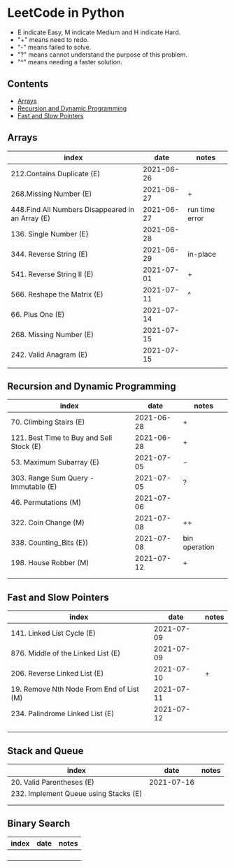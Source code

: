 # LeetCode in Python
- E indicate Easy, M indicate Medium and H indicate Hard.
- "+" means need to redo.
- "-" means failed to solve.
- "?" means cannot understand the purpose of this problem.
- "^" means needing a faster solution.


## Contents
* [Arrays](#arrays)
* [Recursion and Dynamic Programming](#recursion-and-dynamic-programming)
* [Fast and Slow Pointers](#fast-and-slow-pointers)


## Arrays
| index | date | notes |
|-------|------|-------|
|  212.Contains Duplicate (E) |  2021-06-26    |       |
|  268.Missing Number (E)  |  2021-06-27  | + |
|  448.Find All Numbers Disappeared in an Array  (E) | 2021-06-27     |  run time error  |
|  136. Single Number (E)  | 2021-06-28  |       |
|  344. Reverse String (E)  | 2021-06-29 | in-place |
| 541. Reverse String II (E) | 2021-07-01 | +   |
| 566. Reshape the Matrix (E)| 2021-07-11 | ^  |
| 66. Plus One (E)| 2021-07-14 |       |
|  268. Missing Number (E)| 2021-07-15|       |
| 242. Valid Anagram (E)| 2021-07-15 |       |
|        |      |       |

## Recursion and Dynamic Programming

| index  | date | notes |
|-------|------|-------|
| 70. Climbing Stairs (E)  | 2021-06-28 |  +   |
|121. Best Time to Buy and Sell Stock (E) |  2021-06-28 |  +   |
|53. Maximum Subarray (E) | 2021-07-05 |   -  |
| 303. Range Sum Query - Immutable (E)| 2021-07-05 | ?   |
|46. Permutations (M)|2021-07-06|  |
|322. Coin Change (M)|2021-07-08 | ++ |
|338. Counting_Bits (E))|2021-07-08| bin operation|
| 198. House Robber (M)| 2021-07-12 | +  |
|        |      |       |
|        |      |       |


## Fast and Slow Pointers 

| index | date | notes |
|-------|------|-------|
| 141. Linked List Cycle (E)|2021-07-09|       |
| 876. Middle of the Linked List (E)| 2021-07-09 |       |
| 206. Reverse Linked List (E)| 2021-07-10 |  +   |
| 19. Remove Nth Node From End of List (M)| 2021-07-11 |       |
|234. Palindrome Linked List (E)|2021-07-12|  |
|        |      |       |
|        |      |       |
|        |      |       |


## Stack and Queue
| index| date | notes |
|-------|------|-------|
| 20. Valid Parentheses (E)|2021-07-16 |       |
| 232. Implement Queue using Stacks (E)|      |       |
|        |      |       |
|        |      |       |


## Binary Search
| index| date | notes |
|-------|------|-------|
|       |   |       |
|        |      |       |
|        |      |       |
|        |      |       |


##
